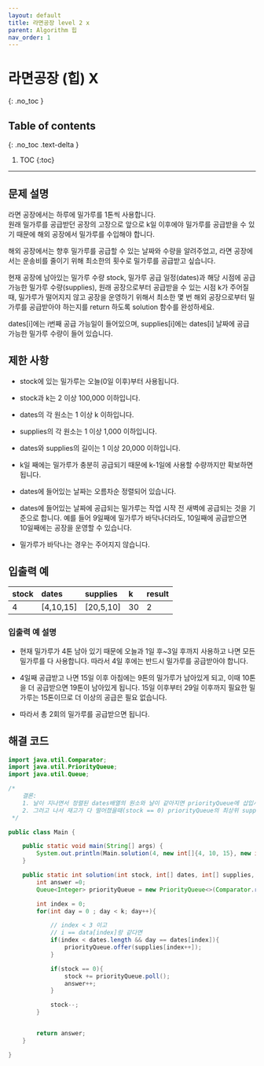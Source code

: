 ```yaml
---
layout: default
title: 라면공장 level 2 x
parent: Algorithm 힙
nav_order: 1
---
```


# 라면공장 (힙) X
{: .no_toc }

## Table of contents
{: .no_toc .text-delta }

1. TOC
{:toc}
---

## 문제 설명

라면 공장에서는 하루에 밀가루를 1톤씩 사용합니다.  
원래 밀가루를 공급받던 공장의 고장으로 앞으로 k일 이후에야 밀가루를 공급받을 수 있기 때문에 해외 공장에서 밀가루를 수입해야 합니다.  

해외 공장에서는 향후 밀가루를 공급할 수 있는 날짜와 수량을 알려주었고, 라면 공장에서는 운송비를 줄이기 위해 최소한의 횟수로 밀가루를 공급받고 싶습니다.  

현재 공장에 남아있는 밀가루 수량 stock, 밀가루 공급 일정(dates)과 해당 시점에 공급 가능한 밀가루 수량(supplies), 원래 공장으로부터 공급받을 수 있는 시점 k가 주어질 때, 밀가루가 떨어지지 않고 공장을 운영하기 위해서 최소한 몇 번 해외 공장으로부터 밀가루를 공급받아야 하는지를 return 하도록 solution 함수를 완성하세요.  

dates[i]에는 i번째 공급 가능일이 들어있으며, supplies[i]에는 dates[i] 날짜에 공급 가능한 밀가루 수량이 들어 있습니다.  

## 제한 사항

* stock에 있는 밀가루는 오늘(0일 이후)부터 사용됩니다.  

* stock과 k는 2 이상 100,000 이하입니다.  

* dates의 각 원소는 1 이상 k 이하입니다.  

* supplies의 각 원소는 1 이상 1,000 이하입니다.  

* dates와 supplies의 길이는 1 이상 20,000 이하입니다.  

* k일 째에는 밀가루가 충분히 공급되기 때문에 k-1일에 사용할 수량까지만 확보하면 됩니다.  

* dates에 들어있는 날짜는 오름차순 정렬되어 있습니다.  

* dates에 들어있는 날짜에 공급되는 밀가루는 작업 시작 전 새벽에 공급되는 것을 기준으로 합니다. 예를 들어 9일째에 밀가루가 바닥나더라도, 10일째에 공급받으면 10일째에는 공장을 운영할 수 있습니다.  

* 밀가루가 바닥나는 경우는 주어지지 않습니다.

## 입출력 예

| stock | dates    | supplies | k | result |
|:------|:---------|:---------|:--|:-------|
| 4     | [4,10,15]| [20,5,10]| 30| 2      |

### 입출력 예 설명

* 현재 밀가루가 4톤 남아 있기 때문에 오늘과 1일 후~3일 후까지 사용하고 나면 모든 밀가루를 다 사용합니다. 따라서 4일 후에는 반드시 밀가루를 공급받아야 합니다.  

* 4일째 공급받고 나면 15일 이후 아침에는 9톤의 밀가루가 남아있게 되고, 이때 10톤을 더 공급받으면 19톤이 남아있게 됩니다. 15일 이후부터 29일 이후까지 필요한 밀가루는 15톤이므로 더 이상의 공급은 필요 없습니다.  

* 따라서 총 2회의 밀가루를 공급받으면 됩니다.


## 해결 코드
```java
import java.util.Comparator;
import java.util.PriorityQueue;
import java.util.Queue;

/*
    결론:
    1. 날이 지나면서 정렬된 dates배열의 원소와 날이 같아지면 priorityQueue에 삽입시킨다.
    2. 그러고 나서 재고가 다 떨어졌을때(stock == 0) priorityQueue의 최상위 supplies를 더한다.
 */

public class Main {

    public static void main(String[] args) {
        System.out.println(Main.solution(4, new int[]{4, 10, 15}, new int[]{20, 5, 10}, 30));
    }

    public static int solution(int stock, int[] dates, int[] supplies, int k){
        int answer =0;
        Queue<Integer> priorityQueue = new PriorityQueue<>(Comparator.reverseOrder());

        int index = 0;
        for(int day = 0 ; day < k; day++){

            // index < 3 이고
            // i == data[index]랑 같다면
            if(index < dates.length && day == dates[index]){
                priorityQueue.offer(supplies[index++]);
            }

            if(stock == 0){
                stock += priorityQueue.poll();
                answer++;
            }

            stock--;
        }


        return answer;
    }

}
```